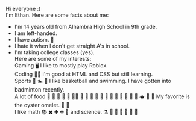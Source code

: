 Hi everyone :)<br>
I'm Ethan. Here are some facts about me:<br>
- I'm 14 years old from Alhambra High School in 9th grade.<br>
- I am left-handed.<br>
- I have autism. 🧠<br>
- I hate it when I don't get straight A's in school.<br>
- I'm taking college classes (yes).<br>
Here are some of my interests:<br>
Gaming 🖥️ I like to mostly play Roblox.<br>
Coding 👨‍💻 I'm good at HTML and CSS but still learning.<br>
Sports 🏀 🏊 🏸 I like basketball and swimming. I have gotten into badminton recently.<br>
A lot of food 🍊 🥭 🧄 🧅 🫚 🍄‍🟫 🧀 🥚 🍗 🥩 🍚 🍜 🍣 🍤 🥟 🥮 🍨 🍮 🫖 🧋 🥢 My favorite is the oyster omelet. 🦪 🍳<br>
I like math 📚 ✖️ ➕ ➗ 🔢 and science. ⚗️ 🧪 🧫 🧬 🔬 🔭 📡<br>
